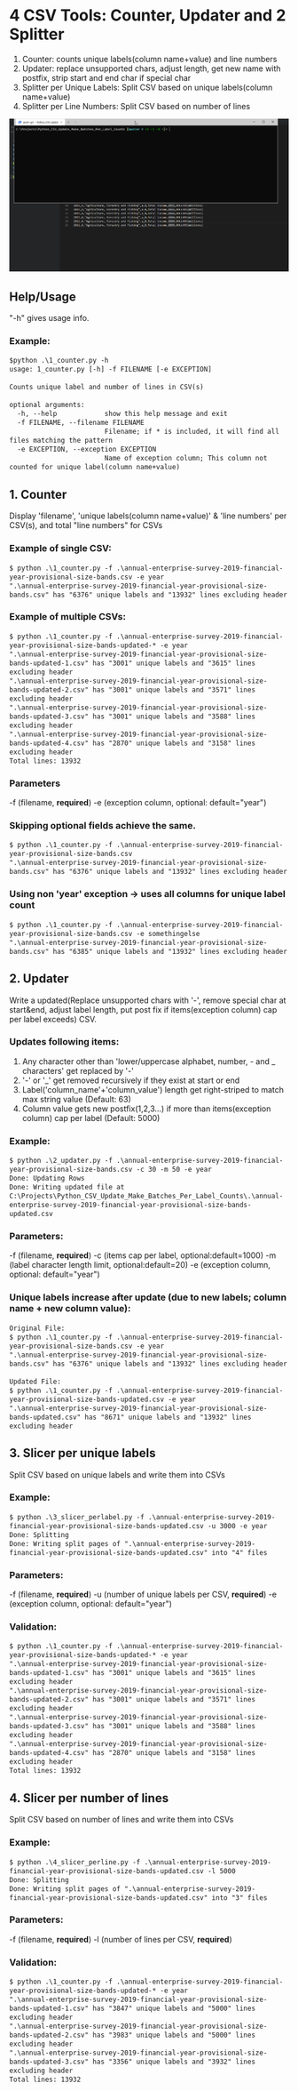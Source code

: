 # 4 CSV Tools: Counter, Updater and 2 Splitter 
1. Counter: counts unique labels(column name+value) and line numbers
2. Updater: replace unsupported chars, adjust length, get new name with postfix, strip start and end char if special char
3. Splitter per Unique Labels: Split CSV based on unique labels(column name+value)
4. Splitter per Line Numbers: Split CSV based on number of lines 

![](counter_updater_slicer.gif)

## Help/Usage
"-h" gives usage info. 

### Example:
```
$python .\1_counter.py -h
usage: 1_counter.py [-h] -f FILENAME [-e EXCEPTION]

Counts unique label and number of lines in CSV(s)

optional arguments:
  -h, --help            show this help message and exit
  -f FILENAME, --filename FILENAME
                        Filename; if * is included, it will find all files matching the pattern
  -e EXCEPTION, --exception EXCEPTION
                        Name of exception column; This column not counted for unique label(column name+value)
```

## 1. Counter
Display 'filename', 'unique labels(column name+value)' & 'line numbers' per CSV(s), and total "line numbers" for CSVs

### Example of single CSV:
```
$ python .\1_counter.py -f .\annual-enterprise-survey-2019-financial-year-provisional-size-bands.csv -e year
".\annual-enterprise-survey-2019-financial-year-provisional-size-bands.csv" has "6376" unique labels and "13932" lines excluding header
```

### Example of multiple CSVs:
```
$ python .\1_counter.py -f .\annual-enterprise-survey-2019-financial-year-provisional-size-bands-updated-* -e year
".\annual-enterprise-survey-2019-financial-year-provisional-size-bands-updated-1.csv" has "3001" unique labels and "3615" lines excluding header
".\annual-enterprise-survey-2019-financial-year-provisional-size-bands-updated-2.csv" has "3001" unique labels and "3571" lines excluding header
".\annual-enterprise-survey-2019-financial-year-provisional-size-bands-updated-3.csv" has "3001" unique labels and "3588" lines excluding header
".\annual-enterprise-survey-2019-financial-year-provisional-size-bands-updated-4.csv" has "2870" unique labels and "3158" lines excluding header
Total lines: 13932
```

### Parameters
-f (filename, **required**)
-e (exception column, optional: default="year")

### Skipping optional fields achieve the same. 
```
$ python .\1_counter.py -f .\annual-enterprise-survey-2019-financial-year-provisional-size-bands.csv
".\annual-enterprise-survey-2019-financial-year-provisional-size-bands.csv" has "6376" unique labels and "13932" lines excluding header
```

### Using non 'year' exception -> uses all columns for unique label count
```
$ python .\1_counter.py -f .\annual-enterprise-survey-2019-financial-year-provisional-size-bands.csv -e somethingelse
".\annual-enterprise-survey-2019-financial-year-provisional-size-bands.csv" has "6385" unique labels and "13932" lines excluding header
```

## 2. Updater
Write a updated(Replace unsupported chars with '-', remove special char at start&end, adjust label length, put post fix if items(exception column) cap per label exceeds) CSV.

### Updates following items:
1. Any character other than 'lower/uppercase alphabet, number, - and _ characters' get replaced by '-'
2. '-' or '_' get removed recursively if they exist at start or end
3. Label('column_name'+'column_value') length get right-striped to match max string value (Default: 63)
4. Column value gets new postfix(1,2,3...) if more than items(exception column) cap per label (Default: 5000)

### Example:
```
$ python .\2_updater.py -f .\annual-enterprise-survey-2019-financial-year-provisional-size-bands.csv -c 30 -m 50 -e year
Done: Updating Rows
Done: Writing updated file at C:\Projects\Python_CSV_Update_Make_Batches_Per_Label_Counts\.\annual-enterprise-survey-2019-financial-year-provisional-size-bands-updated.csv
```

### Parameters:
-f (filename, **required**)
-c (items cap per label, optional:default=1000)
-m (label character length limit, optional:default=20)
-e (exception column, optional: default="year")

### Unique labels increase after update (due to new labels; column name + new column value):
```
Original File:
$ python .\1_counter.py -f .\annual-enterprise-survey-2019-financial-year-provisional-size-bands.csv -e year
".\annual-enterprise-survey-2019-financial-year-provisional-size-bands.csv" has "6376" unique labels and "13932" lines excluding header

Updated File:
$ python .\1_counter.py -f .\annual-enterprise-survey-2019-financial-year-provisional-size-bands-updated.csv -e year
".\annual-enterprise-survey-2019-financial-year-provisional-size-bands-updated.csv" has "8671" unique labels and "13932" lines excluding header
```

## 3. Slicer per unique labels
Split CSV based on unique labels and write them into CSVs

### Example:
```
$ python .\3_slicer_perlabel.py -f .\annual-enterprise-survey-2019-financial-year-provisional-size-bands-updated.csv -u 3000 -e year
Done: Splitting
Done: Writing split pages of ".\annual-enterprise-survey-2019-financial-year-provisional-size-bands-updated.csv" into "4" files
```

### Parameters:
-f (filename, **required**)
-u (number of unique labels per CSV, **required**)
-e (exception column, optional: default="year")

### Validation:
```
$ python .\1_counter.py -f .\annual-enterprise-survey-2019-financial-year-provisional-size-bands-updated-* -e year
".\annual-enterprise-survey-2019-financial-year-provisional-size-bands-updated-1.csv" has "3001" unique labels and "3615" lines excluding header
".\annual-enterprise-survey-2019-financial-year-provisional-size-bands-updated-2.csv" has "3001" unique labels and "3571" lines excluding header
".\annual-enterprise-survey-2019-financial-year-provisional-size-bands-updated-3.csv" has "3001" unique labels and "3588" lines excluding header
".\annual-enterprise-survey-2019-financial-year-provisional-size-bands-updated-4.csv" has "2870" unique labels and "3158" lines excluding header
Total lines: 13932
```

## 4. Slicer per number of lines
Split CSV based on number of lines and write them into CSVs

### Example:
```
$ python .\4_slicer_perline.py -f .\annual-enterprise-survey-2019-financial-year-provisional-size-bands-updated.csv -l 5000
Done: Splitting
Done: Writing split pages of ".\annual-enterprise-survey-2019-financial-year-provisional-size-bands-updated.csv" into "3" files
```

### Parameters:
-f (filename, **required**)
-l (number of lines per CSV, **required**)

### Validation:
```
$ python .\1_counter.py -f .\annual-enterprise-survey-2019-financial-year-provisional-size-bands-updated-* -e year
".\annual-enterprise-survey-2019-financial-year-provisional-size-bands-updated-1.csv" has "3847" unique labels and "5000" lines excluding header
".\annual-enterprise-survey-2019-financial-year-provisional-size-bands-updated-2.csv" has "3983" unique labels and "5000" lines excluding header
".\annual-enterprise-survey-2019-financial-year-provisional-size-bands-updated-3.csv" has "3356" unique labels and "3932" lines excluding header
Total lines: 13932
```
